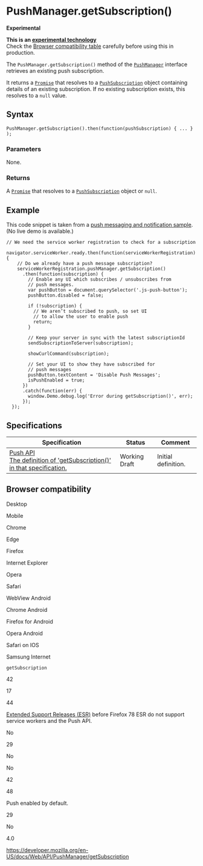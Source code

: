 PushManager.getSubscription()
=============================

**Experimental**

**This is an [experimental technology](https://developer.mozilla.org/en-US/docs/MDN/Guidelines/Conventions_definitions#experimental)**  
Check the [Browser compatibility table](#browser_compatibility) carefully before using this in production.

The `PushManager.getSubscription()` method of the [`PushManager`](../pushmanager) interface retrieves an existing push subscription.

It returns a [`Promise`](https://developer.mozilla.org/en-US/docs/Web/JavaScript/Reference/Global_Objects/Promise) that resolves to a [`PushSubscription`](../pushsubscription) object containing details of an existing subscription. If no existing subscription exists, this resolves to a `null` value.

Syntax
------

    PushManager.getSubscription().then(function(pushSubscription) { ... } );

### Parameters

None.

### Returns

A [`Promise`](https://developer.mozilla.org/en-US/docs/Web/JavaScript/Reference/Global_Objects/Promise) that resolves to a [`PushSubscription`](../pushsubscription) object or `null`.

Example
-------

This code snippet is taken from a [push messaging and notification sample](https://github.com/GoogleChrome/samples/blob/gh-pages/push-messaging-and-notifications). (No live demo is available.)

    // We need the service worker registration to check for a subscription
      navigator.serviceWorker.ready.then(function(serviceWorkerRegistration) {
        // Do we already have a push message subscription?
        serviceWorkerRegistration.pushManager.getSubscription()
          .then(function(subscription) {
            // Enable any UI which subscribes / unsubscribes from
            // push messages.
            var pushButton = document.querySelector('.js-push-button');
            pushButton.disabled = false;

            if (!subscription) {
              // We aren’t subscribed to push, so set UI
              // to allow the user to enable push
              return;
            }

            // Keep your server in sync with the latest subscriptionId
            sendSubscriptionToServer(subscription);

            showCurlCommand(subscription);

            // Set your UI to show they have subscribed for
            // push messages
            pushButton.textContent = 'Disable Push Messages';
            isPushEnabled = true;
          })
          .catch(function(err) {
            window.Demo.debug.log('Error during getSubscription()', err);
          });
      });

Specifications
--------------

<table><thead><tr class="header"><th>Specification</th><th>Status</th><th>Comment</th></tr></thead><tbody><tr class="odd"><td><a href="https://w3c.github.io/push-api/#dom-pushmanager-getsubscription">Push API<br />
<span class="small">The definition of 'getSubscription()' in that specification.</span></a></td><td><span class="spec-wd">Working Draft</span></td><td>Initial definition.</td></tr></tbody></table>

Browser compatibility
---------------------

Desktop

Mobile

Chrome

Edge

Firefox

Internet Explorer

Opera

Safari

WebView Android

Chrome Android

Firefox for Android

Opera Android

Safari on IOS

Samsung Internet

`getSubscription`

42

17

44

[Extended Support Releases (ESR)](https://www.mozilla.org/en-US/firefox/organizations/) before Firefox 78 ESR do not support service workers and the Push API.

No

29

No

No

42

48

Push enabled by default.

29

No

4.0

<a href="https://developer.mozilla.org/en-US/docs/Web/API/PushManager/getSubscription" class="_attribution-link">https://developer.mozilla.org/en-US/docs/Web/API/PushManager/getSubscription</a>

